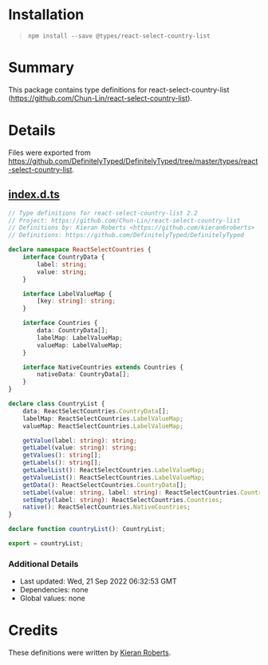 # Installation
> `npm install --save @types/react-select-country-list`

# Summary
This package contains type definitions for react-select-country-list (https://github.com/Chun-Lin/react-select-country-list).

# Details
Files were exported from https://github.com/DefinitelyTyped/DefinitelyTyped/tree/master/types/react-select-country-list.
## [index.d.ts](https://github.com/DefinitelyTyped/DefinitelyTyped/tree/master/types/react-select-country-list/index.d.ts)
````ts
// Type definitions for react-select-country-list 2.2
// Project: https://github.com/Chun-Lin/react-select-country-list
// Definitions by: Kieran Roberts <https://github.com/kieran6roberts>
// Definitions: https://github.com/DefinitelyTyped/DefinitelyTyped

declare namespace ReactSelectCountries {
    interface CountryData {
        label: string;
        value: string;
    }

    interface LabelValueMap {
        [key: string]: string;
    }

    interface Countries {
        data: CountryData[];
        labelMap: LabelValueMap;
        valueMap: LabelValueMap;
    }

    interface NativeCountries extends Countries {
        nativeData: CountryData[];
    }
}

declare class CountryList {
    data: ReactSelectCountries.CountryData[];
    labelMap: ReactSelectCountries.LabelValueMap;
    valueMap: ReactSelectCountries.LabelValueMap;

    getValue(label: string): string;
    getLabel(value: string): string;
    getValues(): string[];
    getLabels(): string[];
    getLabelList(): ReactSelectCountries.LabelValueMap;
    getValueList(): ReactSelectCountries.LabelValueMap;
    getData(): ReactSelectCountries.CountryData[];
    setLabel(value: string, label: string): ReactSelectCountries.Countries;
    setEmpty(label: string): ReactSelectCountries.Countries;
    native(): ReactSelectCountries.NativeCountries;
}

declare function countryList(): CountryList;

export = countryList;

````

### Additional Details
 * Last updated: Wed, 21 Sep 2022 06:32:53 GMT
 * Dependencies: none
 * Global values: none

# Credits
These definitions were written by [Kieran Roberts](https://github.com/kieran6roberts).

